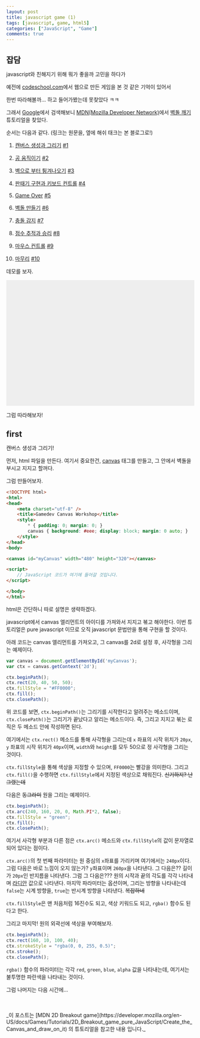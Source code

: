```yaml
---
layout: post
title: javascript game (1)
tags: [javascript, game, html5]
categories: ["JavaScript", "Game"]
comments: true
---
```


## 잡담

javascript와 친해지기 위해 뭐가 좋을까 고민을 하다가

예전에 [codeschool.com](https://www.codeschool.com/)에서 웹으로 만든 게임을 본 것 같은 기억이 있어서

한번 따라해볼까... 하고 들어가봤는데 못찾았다 ㅋㅋ

그래서 [Google](http://www.google.com)에서 검색해보니 [MDN(Mozilla Developer Network)](https://developer.mozilla.org)에서 [벽돌 깨기](https://developer.mozilla.org/ko/docs/Games/Tutorials/%EC%88%9C%EC%88%98%ED%95%9C_%EC%9E%90%EB%B0%94%EC%8A%A4%ED%81%AC%EB%A6%BD%ED%8A%B8%EB%A5%BC_%EC%9D%B4%EC%9A%A9%ED%95%9C_2D_%EB%B2%BD%EB%8F%8C%EA%B9%A8%EA%B8%B0_%EA%B2%8C%EC%9E%84) 튜토리얼을 찾았다.


순서는 다음과 같다. (링크는 원문을, 옆에 해쉬 태크는 본 블로그로!)

1. [캔버스 생성과 그리기](https://developer.mozilla.org/en-US/docs/Games/Tutorials/2D_Breakout_game_pure_JavaScript/Create_the_Canvas_and_draw_on_it) [#1](#first)

2. [공 움직이기](https://developer.mozilla.org/en-US/docs/Games/Workflows/2D_Breakout_game_pure_JavaScript/Move_the_ball) [#2](/2017/04/18/js-game-02/)

3. [벽으로 부터 튕겨나오기](https://developer.mozilla.org/en-US/docs/Games/Workflows/2D_Breakout_game_pure_JavaScript/Bounce_off_the_walls) [#3](/2017/04/19/js-game-03/)

4. [판때기 구현과 키보드 컨트롤](https://developer.mozilla.org/en-US/docs/Games/Workflows/2D_Breakout_game_pure_JavaScript/Paddle_and_keyboard_controls) [#4](/2017/04/20/js-game-04/)

5. [Game Over](https://developer.mozilla.org/en-US/docs/Games/Workflows/2D_Breakout_game_pure_JavaScript/Game_over) [#5](/2017/04/21/js-game-05/)

6. [벽돌 만들기](https://developer.mozilla.org/en-US/docs/Games/Workflows/2D_Breakout_game_pure_JavaScript/Build_the_brick_field) [#6](/2017/04/24/js-game-06/)

7. [충돌 감지](https://developer.mozilla.org/en-US/docs/Games/Workflows/2D_Breakout_game_pure_JavaScript/Collision_detection) [#7](#seventh)

8. [점수 추적과 승리](https://developer.mozilla.org/en-US/docs/Games/Workflows/2D_Breakout_game_pure_JavaScript/Track_the_score_and_win) [#8](#eighth)

9. [마우스 컨트롤](https://developer.mozilla.org/en-US/docs/Games/Workflows/2D_Breakout_game_pure_JavaScript/Mouse_controls) [#9](#ninth)

10. [마무리](https://developer.mozilla.org/en-US/docs/Games/Workflows/2D_Breakout_game_pure_JavaScript/Finishing_up) [#10](#tenth)


데모를 보자.

<body>
<style>
  * {padding: 0; margin: 0; }
  canvas {background: #eee; display: block; margin: 0 auto;}
</style>
  <canvas id="myCanvas" width="480" height="320"></canvas>

  <script>
    var isContinue = true;
  // for drawing ball and paddle
    var canvas = document.getElementById('myCanvas');
    var ctx = canvas.getContext('2d');
    var x = canvas.width / 2;
    var y = canvas.height - 30;
    var dx = 2;
    var dy = -2;
    var ballRadius = 10;
    var paddleHeight = 10;
    var paddleWidth = 75;
    var paddleX = (canvas.width - paddleWidth) / 2; // position at central
    var rightPressed = false;
    var leftPressed = false;

    // for bricks
    var brickRowCount = 3;
    var brickColumnCount = 5;
    var brickWidth = 75;
    var brickHeight = 20;
    var brickPadding = 10;
    var brickOffsetTop = 30;
    var brickOffsetLeft = 30;

    var bricks = [];
    for (c = 0; c < brickColumnCount; c++) {
      bricks[c] = [];
      for (r = 0; r < brickRowCount; r++) {
        bricks[c][r] = { x: 0, y: 0, status: 1 };
      }
    }

    // for score
    var score = 0;

    // for lives
    var lives = 3;

    document.addEventListener('keydown', function(e) {
      if (e.keyCode === 39) {
        rightPressed = true;
      } else if (e.keyCode === 37) {
        leftPressed = true;
      }
    }, false);

    document.addEventListener('keyup', function(e) {
      if (e.keyCode === 39) {
        rightPressed = false;
      } else if (e.keyCode === 37) {
        leftPressed = false;
      }
    }, false);

    document.addEventListener('mousemove', function(e) {
      var relativeX = e.clientX - canvas.offsetLeft;
      if (relativeX > 0 && relativeX < canvas.width) {
        paddleX = relativeX - paddleWidth / 2;
      }
    }, false);

    function drawLives() {
      ctx.font = '16px arial';
      ctx.fillStyle = '#0095DD';
      ctx.fillText('Lives: ' + lives, canvas.width - 65, 20); // fillText(text, x, y);
    }

    function drawScore() {
      ctx.font = '16px arial';
      ctx.fillStyle = '#0095DD';
      ctx.fillText('Score: ' + score, 8, 20); // fillText(text, x, y);
    }

    function collisionDetection() {
      for (c = 0; c < brickColumnCount; c++) {
        for (r = 0; r < brickRowCount; r++) {
          var b = bricks[c][r];
          if (b.status === 1) {
            if (x > b.x && x < b.x + brickWidth && y > b.y && y < b.y + brickHeight) {
              dy = -dy;
              b.status = 0;
              score++;
              if (score === brickRowCount * brickColumnCount) {
                alert('YOU WIN, CONGRATULATIONS!');
                document.location.reload();
              }
            }
          }
        }
      }
    }

    function drawBricks() {
      for (c = 0; c < brickColumnCount; c++) {
        for (r = 0; r < brickRowCount; r++) {
          if (bricks[c][r].status === 1) {
            var brickX = (c * (brickWidth + brickPadding)) + brickOffsetLeft;
            var brickY = (r * (brickHeight + brickPadding)) + brickOffsetTop;
            bricks[c][r].x = brickX;
            bricks[c][r].y = brickY;
            ctx.beginPath();
            ctx.rect(brickX, brickY, brickWidth, brickHeight);
            ctx.fillStyle = '#0095DD';
            ctx.fill();
            ctx.closePath();
          }
        }
      }
    }

    function drawBall() {
      ctx.beginPath();
      ctx.arc(x, y, ballRadius, 0, Math.PI*2);
      ctx.fillStyle = '#0095DD';
      ctx.fill();
      ctx.closePath();
    }

    function drawPaddle() {
      ctx.beginPath();
      ctx.rect(paddleX, canvas.height - paddleHeight, paddleWidth, paddleHeight);
      ctx.fillStyle = '#0095DD';
      ctx.fill();
      ctx.closePath();
    }

    function draw() {
      ctx.clearRect(0, 0, canvas.width, canvas.height);
      drawBricks();
      drawBall();
      drawPaddle();
      drawScore();
      drawLives();
      collisionDetection();

      if (x + dx > canvas.width - ballRadius || x + dx < ballRadius) {
        dx = -dx;
      }
      if (y + dy < ballRadius) {
        dy = -dy;
      } else if (y + dy > canvas.height - ballRadius) {
        if (x > paddleX && x < paddleX + paddleWidth) {
          dy = -dy;
        } else {
          lives--;
          if (!lives) {
            isContinue = confirm('Game Over!\nAre you retry?');
            if (isContinue) {
              document.location.reload();
            } else {
              return;
            }
          } else {
            x = canvas.width / 2;
            y = canvas.height - 30;
            dx = 2;
            dy = -2;
            paddleX = (canvas.width - paddleWidth) / 2;
          }
        }
      }

      if (rightPressed && paddleX < canvas.width - paddleWidth) {
        paddleX += 7;
      } else if (leftPressed && paddleX > 0) {
        paddleX -= 7;
      }

      x += dx;
      y += dy;
      requestAnimationFrame(draw);
    }

    if (isContinue) {
      draw();
    }
  </script>
</body>


그럼 따라해보자!



## first

캔버스 생성과 그리기!

먼저, html 파일을 만든다. 여기서 중요한건, [canvas](https://developer.mozilla.org/ko/docs/Web/HTML/Canvas/Tutorial) 태그를 만들고, 그 안에서 벽돌을 부시고 지지고 할꺼다.

그럼 만들어보자.

```html
<!DOCTYPE html>
<html>
<head>
    <meta charset="utf-8" />
    <title>Gamedev Canvas Workshop</title>
    <style>
    	* { padding: 0; margin: 0; }
    	canvas { background: #eee; display: block; margin: 0 auto; }
    </style>
</head>
<body>

<canvas id="myCanvas" width="480" height="320"></canvas>

<script>
	// JavaScript 코드가 여기에 들어갈 것입니다.
</script>

</body>
</html>

```

html은 간단하니 따로 설명은 생략하겠다.

javascript에서 canvas 엘리먼트의 아이디를 가져와서 지지고 볶고 해야한다. 이번 튜토리얼은 pure javascript 이므로 오직 javascript 문법만을 통해 구현을 할 것이다.

아래 코드는 canvas 엘리먼트를 가져오고, 그 canvas를 2d로 설정 후, 사각형을 그리는 예제이다.

```javascript
var canvas = document.getElementById('myCanvas');
var ctx = canvas.getContext('2d');

ctx.beginPath();
ctx.rect(20, 40, 50, 50);
ctx.fillStyle = "#FF0000";
ctx.fill();
ctx.closePath();
```

위 코드를 보면, `ctx.beginPath()`는 그리기를 시작한다고 알려주는 메소드이며, `ctx.closePath()`는 그리기가 끝났다고 알리는 메소드이다. 즉, 그리고 지지고 볶는 로직은 두 메소드 안에 작성하면 된다.

여기에서는 `ctx.rect()` 메소드를 통해 사각형을 그리는데 `x` 좌표의 시작 위치가 `20px`, `y` 좌표의 시작 위치가 `40px`이며, `width`와 `height`를 모두 50으로 정 사각형을 그리는 것이다.

`ctx.fillStyle`을 통해 색상을 지정할 수 있으며, `FF0000`는 빨강을 의미한다. 그리고 `ctx.fill()`을 수행하면 `ctx.fillStyle`에서 지정된 색상으로 채워진다. ~~신기하지? 난 그랬는데~~

다음은 ~~동그라미~~ 원을 그리는 예제이다.

```javascript
ctx.beginPath();
ctx.arc(240, 160, 20, 0, Math.PI*2, false);
ctx.fillStyle = "green";
ctx.fill();
ctx.closePath();
```

여기서 사각형 부분과 다른 점은 `ctx.arc()` 메소드와 `ctx.fillStyle`의 값이 문자열로 되어 있다는 점이다.

`ctx.arc()`의 첫 번째 파라미터는 원 중심의 `x`좌표를 가리키며 여기에서는 `240px`이다. 그럼 다음은 바로 느낌이 오지 않는가? `y`좌표이며 `260px`을 나타낸다. 그 다음은?? 길이가 `20px`인 반지름을 나타낸다. 그럼 그 다음은??? 원의 시작과 끝의 각도를 각각 나타내며 [라디안](https://namu.wiki/w/%EB%9D%BC%EB%94%94%EC%95%88) 값으로 나타낸다. 마지막 파라미터는 옵션이며, 그리는 방향을 나타내는데 `false`는 시계 방향을, `true`는 반시계 방향을 나타낸다. ~~복잡하네~~

`ctx.fillStyle`은 맨 처음처럼 16진수도 되고, 색상 키워드도 되고, `rgba()` 함수도 된다고 한다.

그리고 마지막! 원의 외곽선에 색상을 부여해보자.

```javascript
ctx.beginPath();
ctx.rect(160, 10, 100, 40);
ctx.strokeStyle = "rgba(0, 0, 255, 0.5)";
ctx.stroke();
ctx.closePath();
```

`rgba()` 함수의 파라미터는 각각 `red`, `green`, `blue`, `alpha` 값을 나타내는데, 여기서는 불투명한 파란색을 나타내는 것이다.

그럼 나머지는 다음 시간에...

<br/>
<br/>
_이 포스트는 [MDN 2D Breakout game](https://developer.mozilla.org/en-US/docs/Games/Tutorials/2D_Breakout_game_pure_JavaScript/Create_the_Canvas_and_draw_on_it) 의 튜토리얼을 참고한 내용 입니다._
